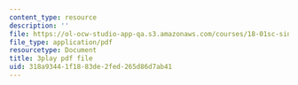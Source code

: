 ```yaml
---
content_type: resource
description: ''
file: https://ol-ocw-studio-app-qa.s3.amazonaws.com/courses/18-01sc-single-variable-calculus-fall-2010/318a93441f1883de2fed265d86d7ab41_--lPz7VFnKI.pdf
file_type: application/pdf
resourcetype: Document
title: 3play pdf file
uid: 318a9344-1f18-83de-2fed-265d86d7ab41
---
```

